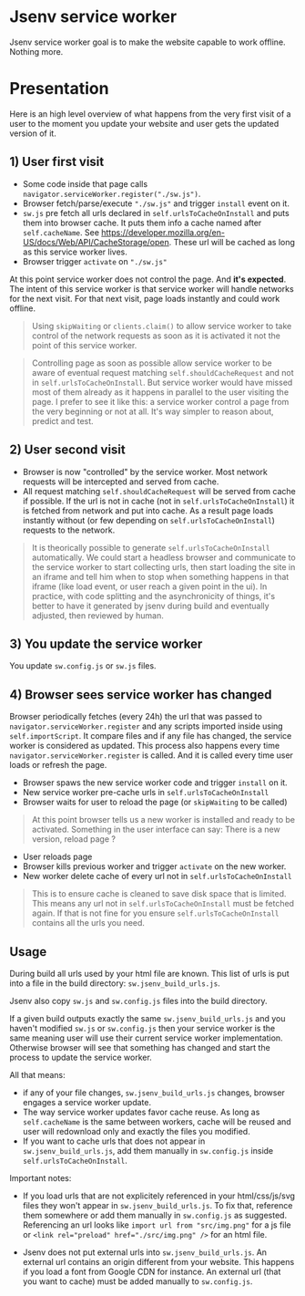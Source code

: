 # Jsenv service worker

Jsenv service worker goal is to make the website capable to work offline. Nothing more.

# Presentation

Here is an high level overview of what happens from the very first visit of a user to the moment you update your website and user gets the updated version of it.

## 1) User first visit

- Some code inside that page calls `navigator.serviceWorker.register("./sw.js")`.
- Browser fetch/parse/execute `"./sw.js"` and trigger `install` event on it.
- `sw.js` pre fetch all urls declared in `self.urlsToCacheOnInstall` and puts them into browser cache. It puts them info a cache named after `self.cacheName`. See https://developer.mozilla.org/en-US/docs/Web/API/CacheStorage/open. These url will be cached as long as this service worker lives.
- Browser trigger `activate` on `"./sw.js"`

At this point service worker does not control the page. And **it's expected**. The intent of this service worker is that service worker will handle networks for the next visit. For that next visit, page loads instantly and could work offline.

> Using `skipWaiting` or `clients.claim()` to allow service worker to take control of the network requests as soon as it is activated it not the point of this service worker.

> Controlling page as soon as possible allow service worker to be aware of eventual request matching `self.shouldCacheRequest` and not in `self.urlsToCacheOnInstall`. But service worker would have missed most of them already as it happens in parallel to the user visiting the page. I prefer to see it like this: a service worker control a page from the very beginning or not at all. It's way simpler to reason about, predict and test.

## 2) User second visit

- Browser is now "controlled" by the service worker. Most network requests will be intercepted and served from cache.
- All request matching `self.shouldCacheRequest` will be served from cache if possible. If the url is not in cache (not in `self.urlsToCacheOnInstall`) it is fetched from network and put into cache. As a result page loads instantly without (or few depending on `self.urlsToCacheOnInstall`) requests to the network.

> It is theorically possible to generate `self.urlsToCacheOnInstall` automatically. We could start a headless browser and communicate to the service worker to start collecting urls, then start loading the site in an iframe and tell him when to stop when something happens in that iframe (like load event, or user reach a given point in the ui). In practice, with code splitting and the asynchronicity of things, it's better to have it generated by jsenv during build and eventually adjusted, then reviewed by human.

## 3) You update the service worker

You update `sw.config.js` or `sw.js` files.

## 4) Browser sees service worker has changed

Browser periodically fetches (every 24h) the url that was passed to `navigator.serviceWorker.register` and any scripts imported inside using `self.importScript`. It compare files and if any file has changed, the service worker is considered as updated. This process also happens every time `navigator.serviceWorker.register` is called. And it is called every time user loads or refresh the page.

- Browser spaws the new service worker code and trigger `install` on it.
- New service worker pre-cache urls in `self.urlsToCacheOnInstall`
- Browser waits for user to reload the page (or `skipWaiting` to be called)

> At this point browser tells us a new worker is installed and ready to be activated. Something in the user interface can say: There is a new version, reload page ?

- User reloads page
- Browser kills previous worker and trigger `activate` on the new worker.
- New worker delete cache of every url not in `self.urlsToCacheOnInstall`

> This is to ensure cache is cleaned to save disk space that is limited. This means any url not in `self.urlsToCacheOnInstall` must be fetched again. If that is not fine for you ensure `self.urlsToCacheOnInstall` contains all the urls you need.

## Usage

During build all urls used by your html file are known. This list of urls is put into a file in the build directory: `sw.jsenv_build_urls.js`.

Jsenv also copy `sw.js` and `sw.config.js` files into the build directory.

If a given build outputs exactly the same `sw.jsenv_build_urls.js` and you haven't modified `sw.js` or `sw.config.js` then your service worker is the same meaning user will use their current service worker implementation. Otherwise browser will see that something has changed and start the process to update the service worker.

All that means:

- if any of your file changes, `sw.jsenv_build_urls.js` changes, browser engages a service worker update.
- The way service worker updates favor cache reuse. As long as `self.cacheName` is the same between workers, cache will be reused and user will redownload only and exactly the files you modified.
- If you want to cache urls that does not appear in `sw.jsenv_build_urls.js`, add them manually in `sw.config.js` inside `self.urlsToCacheOnInstall`.

Important notes:

- If you load urls that are not explicitely referenced in your html/css/js/svg files they won't appear in `sw.jsenv_build_urls.js`. To fix that, reference them somewhere or add them manually in `sw.config.js` as suggested. Referencing an url looks like `import url from "src/img.png"` for a js file or `<link rel="preload" href="./src/img.png" />` for an html file.

- Jsenv does not put external urls into `sw.jsenv_build_urls.js`. An external url contains an origin different from your website. This happens if you load a font from Google CDN for instance. An external url (that you want to cache) must be added manually to `sw.config.js`.
